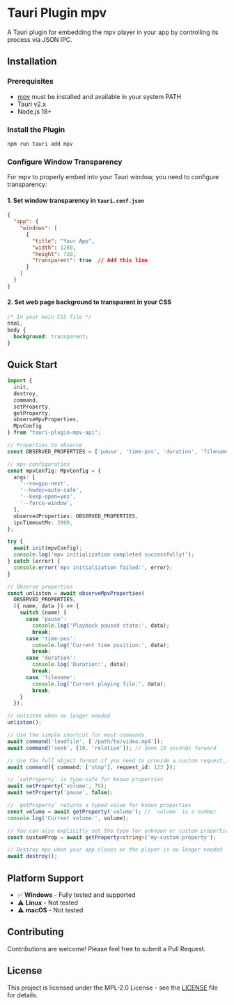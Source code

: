# Tauri Plugin mpv

A Tauri plugin for embedding the mpv player in your app by controlling its process via JSON IPC.

## Installation

### Prerequisites

- [mpv](https://mpv.io/) must be installed and available in your system PATH
- Tauri v2.x
- Node.js 18+

### Install the Plugin

```bash
npm run tauri add mpv
```

### Configure Window Transparency

For mpv to properly embed into your Tauri window, you need to configure transparency:

#### 1. Set window transparency in `tauri.conf.json`

```json
{
  "app": {
    "windows": [
      {
        "title": "Your App",
        "width": 1280,
        "height": 720,
        "transparent": true  // Add this line
      }
    ]
  }
}
```

#### 2. Set web page background to transparent in your CSS

```css
/* In your main CSS file */
html,
body {
  background: transparent;
}
```

## Quick Start

```typescript
import {
  init,
  destroy,
  command,
  setProperty,
  getProperty,
  observeMpvProperties,
  MpvConfig
} from "tauri-plugin-mpv-api";

// Properties to observe
const OBSERVED_PROPERTIES = ['pause', 'time-pos', 'duration', 'filename'] as const;

// mpv configuration
const mpvConfig: MpvConfig = {
  args: [
    '--vo=gpu-next',
    '--hwdec=auto-safe',
    '--keep-open=yes',
    '--force-window',
  ],
  observedProperties: OBSERVED_PROPERTIES,
  ipcTimeoutMs: 2000,
};

try {
  await init(mpvConfig);
  console.log('mpv initialization completed successfully!');
} catch (error) {
  console.error('mpv initialization failed:', error);
}

// Observe properties
const unlisten = await observeMpvProperties(
  OBSERVED_PROPERTIES,
  ({ name, data }) => {
    switch (name) {
      case 'pause':
        console.log('Playback paused state:', data);
        break;
      case 'time-pos':
        console.log('Current time position:', data);
        break;
      case 'duration':
        console.log('Duration:', data);
        break;
      case 'filename':
        console.log('Current playing file:', data);
        break;
    }
  });

// Unlisten when no longer needed
unlisten();

// Use the simple shortcut for most commands
await command('loadfile', ['/path/to/video.mp4']);
await command('seek', [10, 'relative']); // Seek 10 seconds forward

// Use the full object format if you need to provide a custom request_id
await command({ command: ['stop'], request_id: 123 });

// `setProperty` is type-safe for known properties
await setProperty('volume', 75);
await setProperty('pause', false);

// `getProperty` returns a typed value for known properties
const volume = await getProperty('volume'); // `volume` is a number
console.log('Current volume:', volume);

// You can also explicitly set the type for unknown or custom properties
const customProp = await getProperty<string>('my-custom-property');

// Destroy mpv when your app closes or the player is no longer needed
await destroy();

```

## Platform Support

- ✅ **Windows** - Fully tested and supported
- ⚠️ **Linux** - Not tested
- ⚠️ **macOS** - Not tested

## Contributing

Contributions are welcome! Please feel free to submit a Pull Request.

## License

This project is licensed under the MPL-2.0 License - see the [LICENSE](LICENSE) file for details.

